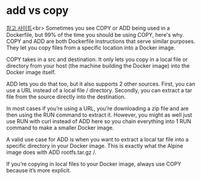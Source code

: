 # add vs copy
[참고 사이트](https://nickjanetakis.com/blog/docker-tip-2-the-difference-between-copy-and-add-in-a-dockerile#:~:text=COPY%20takes%20in%20a%20src,of%20a%20local%20file%20%2F%20directory.)<br>
Sometimes you see COPY or ADD being used in a Dockerfile, but 99% of the time you should be using COPY, here's why.
COPY and ADD are both Dockerfile instructions that serve similar purposes. They let you copy files from a specific location into a Docker image.

COPY takes in a src and destination. It only lets you copy in a local file or directory from your host (the machine building the Docker image) into the Docker image itself.

ADD lets you do that too, but it also supports 2 other sources. First, you can use a URL instead of a local file / directory. Secondly, you can extract a tar file from the source directly into the destination.

In most cases if you’re using a URL, you’re downloading a zip file and are then using the RUN command to extract it. However, you might as well just use RUN with curl instead of ADD here so you chain everything into 1 RUN command to make a smaller Docker image.

A valid use case for ADD is when you want to extract a local tar file into a specific directory in your Docker image. This is exactly what the Alpine image does with ADD rootfs.tar.gz /.

If you’re copying in local files to your Docker image, always use COPY because it’s more explicit.